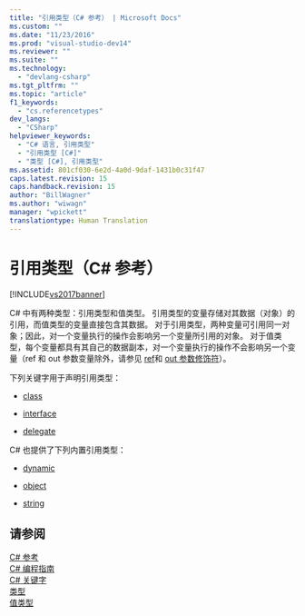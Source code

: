 ```yaml
---
title: "引用类型（C# 参考） | Microsoft Docs"
ms.custom: ""
ms.date: "11/23/2016"
ms.prod: "visual-studio-dev14"
ms.reviewer: ""
ms.suite: ""
ms.technology: 
  - "devlang-csharp"
ms.tgt_pltfrm: ""
ms.topic: "article"
f1_keywords: 
  - "cs.referencetypes"
dev_langs: 
  - "CSharp"
helpviewer_keywords: 
  - "C# 语言, 引用类型"
  - "引用类型 [C#]"
  - "类型 [C#], 引用类型"
ms.assetid: 801cf030-6e2d-4a0d-9daf-1431b0c31f47
caps.latest.revision: 15
caps.handback.revision: 15
author: "BillWagner"
ms.author: "wiwagn"
manager: "wpickett"
translationtype: Human Translation
---
```

# 引用类型（C# 参考）
[!INCLUDE[vs2017banner](../../../csharp/includes/vs2017banner.md)]

C\# 中有两种类型：引用类型和值类型。  引用类型的变量存储对其数据（对象）的引用，而值类型的变量直接包含其数据。  对于引用类型，两种变量可引用同一对象；因此，对一个变量执行的操作会影响另一个变量所引用的对象。  对于值类型，每个变量都具有其自己的数据副本，对一个变量执行的操作不会影响另一个变量（ref 和 out 参数变量除外，请参见 [ref](../../../csharp/language-reference/keywords/ref.md)和 [out 参数修饰符](../../../csharp/language-reference/keywords/out-parameter-modifier.md)）。  
  
 下列关键字用于声明引用类型：  
  
-   [class](../../../csharp/language-reference/keywords/class.md)  
  
-   [interface](../../../csharp/language-reference/keywords/interface.md)  
  
-   [delegate](../../../csharp/language-reference/keywords/delegate.md)  
  
 C\# 也提供了下列内置引用类型：  
  
-   [dynamic](../../../csharp/language-reference/keywords/dynamic.md)  
  
-   [object](../../../csharp/language-reference/keywords/object.md)  
  
-   [string](../../../csharp/language-reference/keywords/string.md)  
  
## 请参阅  
 [C\# 参考](../../../csharp/language-reference/index.md)   
 [C\# 编程指南](../../../csharp/programming-guide/index.md)   
 [C\# 关键字](../../../csharp/language-reference/keywords/index.md)   
 [类型](../../../csharp/language-reference/keywords/types.md)   
 [值类型](../../../csharp/language-reference/keywords/value-types.md)
